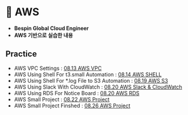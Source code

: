# 📗 AWS
- **Bespin Global Cloud Engineer**
- **AWS 기반으로 실습한 내용**
## Practice
- AWS VPC Settings : [08.13 AWS VPC](practice/01_AWS.md)
- AWS Using Shell For t3.small Automation : [08.14 AWS SHELL](practice/02_AWS.md)
- AWS Using Shell For *.log File to S3 Automation : [08.19 AWS S3](practice/03_AWS.md)
- AWS Using Slack With CloudWatch : [08.20 AWS Slack & CloudWatch](practice/04_AWS.md)
- AWS Using RDS For Notice Board : [08.20 AWS RDS](practice/05_AWS.md)
- AWS Small Project : [08.22 AWS Project](practice/06_AWS.md)
- AWS Small Project Finshed : [08.26 AWS Project](practice/07_AWS.md)
